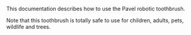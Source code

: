 This documentation describes how to use the Pavel robotic
toothbrush.

Note that this toothbrush is totally safe to use for children,
adults, pets, wildlife and trees.
